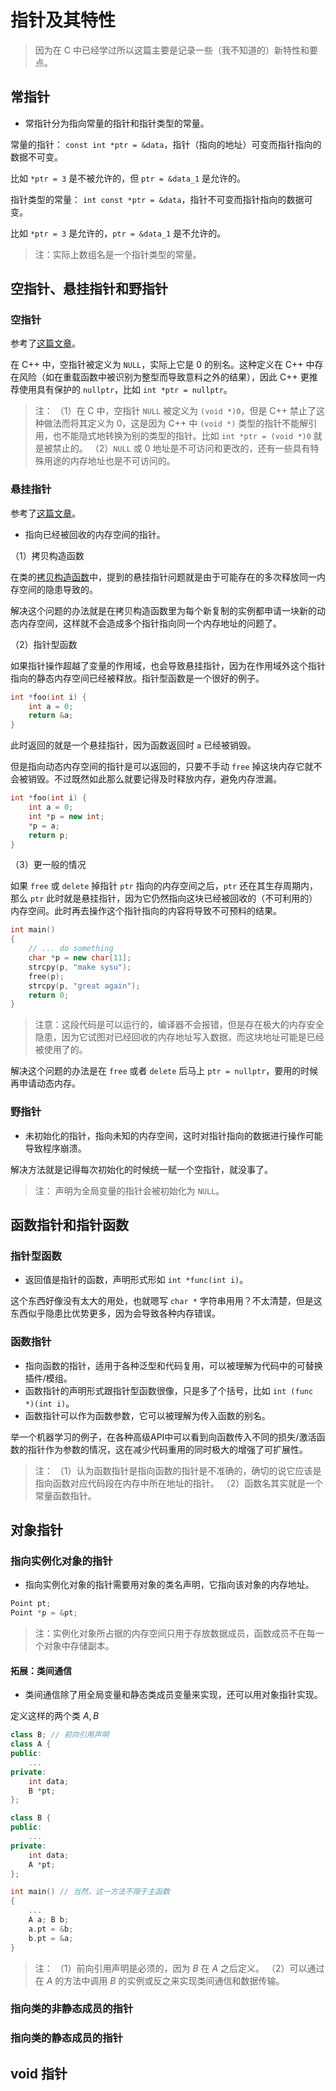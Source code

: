 # 指针及其特性

> 因为在 C 中已经学过所以这篇主要是记录一些（我不知道的）新特性和要点。

## 常指针

* 常指针分为指向常量的指针和指针类型的常量。

常量的指针： `const int *ptr = &data`，指针（指向的地址）可变而指针指向的数据不可变。

比如 `*ptr = 3` 是不被允许的，但 `ptr = &data_1` 是允许的。

指针类型的常量： `int const *ptr = &data`，指针不可变而指针指向的数据可变。

比如 `*ptr = 3` 是允许的，`ptr = &data_1` 是不允许的。

> 注：实际上数组名是一个指针类型的常量。

## 空指针、悬挂指针和野指针

### 空指针

参考了[这篇文章](https://blog.csdn.net/sandalphon4869/article/details/89166458)。

在 C++ 中，空指针被定义为 `NULL`，实际上它是 0 的别名。这种定义在 C++ 中存在风险（如在重载函数中被识别为整型而导致意料之外的结果），因此 C++ 更推荐使用具有保护的 `nullptr`，比如 `int *ptr = nullptr`。

> 注：
> （1）在 C 中，空指针 `NULL` 被定义为 `(void *)0`，但是 C++ 禁止了这种做法而将其定义为 0，这是因为 C++ 中 `(void *)` 类型的指针不能解引用，也不能隐式地转换为别的类型的指针。比如 `int *ptr = (void *)0` 就是被禁止的。
> （2）`NULL` 或 0 地址是不可访问和更改的，还有一些具有特殊用途的内存地址也是不可访问的。

### 悬挂指针

参考了[这篇文章](https://www.cnblogs.com/idorax/p/6475941.html)。

* 指向已经被回收的内存空间的指针。

（1）拷贝构造函数

在类的[拷贝构造函数](./../类与对象/类与对象.md#拷贝构造函数)中，提到的悬挂指针问题就是由于可能存在的多次释放同一内存空间的隐患导致的。

解决这个问题的办法就是在拷贝构造函数里为每个新复制的实例都申请一块新的动态内存空间，这样就不会造成多个指针指向同一个内存地址的问题了。

（2）指针型函数

如果指针操作超越了变量的作用域，也会导致悬挂指针，因为在作用域外这个指针指向的静态内存空间已经被释放。指针型函数是一个很好的例子。

```cpp
int *foo(int i) {
    int a = 0;
    return &a;
}
```

此时返回的就是一个悬挂指针，因为函数返回时 `a` 已经被销毁。

但是指向动态内存空间的指针是可以返回的，只要不手动 `free` 掉这块内存它就不会被销毁。不过既然如此那么就要记得及时释放内存，避免内存泄漏。

```cpp
int *foo(int i) {
    int a = 0;
    int *p = new int;
    *p = a;
    return p;
}
```

（3）更一般的情况

如果 `free` 或 `delete` 掉指针 `ptr` 指向的内存空间之后，`ptr` 还在其生存周期内，那么 `ptr` 此时就是悬挂指针，因为它仍然指向这块已经被回收的（不可利用的）内存空间。此时再去操作这个指针指向的内容将导致不可预料的结果。

```cpp
int main()
{
    // ... do something
    char *p = new char[11];
    strcpy(p, "make sysu");
    free(p);
    strcpy(p, "great again");
    return 0;
}
```

> 注意：这段代码是可以运行的，编译器不会报错，但是存在极大的内存安全隐患，因为它试图对已经回收的内存地址写入数据，而这块地址可能是已经被使用了的。

解决这个问题的办法是在 `free` 或者 `delete` 后马上 `ptr = nullptr`，要用的时候再申请动态内存。

### 野指针

* 未初始化的指针，指向未知的内存空间，这时对指针指向的数据进行操作可能导致程序崩溃。

解决方法就是记得每次初始化的时候统一赋一个空指针，就没事了。

> 注： 声明为全局变量的指针会被初始化为 `NULL`。

## 函数指针和指针函数

### 指针型函数

* 返回值是指针的函数，声明形式形如 `int *func(int i)`。

这个东西好像没有太大的用处，也就嗯写 `char *` 字符串用用？不太清楚，但是这东西似乎隐患比优势更多，因为会导致各种内存错误。

### 函数指针

* 指向函数的指针，适用于各种泛型和代码复用，可以被理解为代码中的可替换插件/模组。
* 函数指针的声明形式跟指针型函数很像，只是多了个括号，比如 `int (func *)(int i)`。
* 函数指针可以作为函数参数，它可以被理解为传入函数的别名。

举一个机器学习的例子，在各种高级API中可以看到向函数传入不同的损失/激活函数的指针作为参数的情况，这在减少代码重用的同时极大的增强了可扩展性。

> 注：
> （1）认为函数指针是指向函数的指针是不准确的，确切的说它应该是指向函数对应代码段在内存中所在地址的指针。
> （2）函数名其实就是一个常量函数指针。

## 对象指针

### 指向实例化对象的指针

* 指向实例化对象的指针需要用对象的类名声明，它指向该对象的内存地址。

```cpp
Point pt;
Point *p = &pt;
```

> 注：实例化对象所占据的内存空间只用于存放数据成员，函数成员不在每一个对象中存储副本。

#### 拓展：类间通信

* 类间通信除了用全局变量和静态类成员变量来实现，还可以用对象指针实现。

定义这样的两个类 $A, B$

```cpp
class B; // 前向引用声明
class A {
public:
    ...
private:
    int data;
    B *pt;
};

class B {
public:
    ...
private:
    int data;
    A *pt;
};

int main() // 当然，这一方法不限于主函数
{
    ...
    A a; B b;
    a.pt = &b;
    b.pt = &a;
}
```

> 注：
> （1）前向引用声明是必须的，因为 $B$ 在 $A$ 之后定义。
> （2）可以通过在 $A$ 的方法中调用 $B$ 的实例或反之来实现类间通信和数据传输。

### 指向类的非静态成员的指针



### 指向类的静态成员的指针

## void 指针